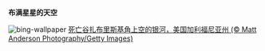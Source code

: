 
**布满星星的天空**

![bing-wallpaper](https://www.bing.com/th?id=OHR.DarkSkiesDV_ZH-CN1076500221_1920x1080.jpg)
[死亡谷扎布里斯基角上空的银河，美国加利福尼亚州 (© Matt Anderson Photography/Getty Images)](https://www.bing.com/search?q=%E7%BE%8E%E5%9B%BD%E6%AD%BB%E4%BA%A1%E8%B0%B7%E5%9B%BD%E5%AE%B6%E5%85%AC%E5%9B%AD&amp;form=hpcapt&amp;mkt=zh-cn)
  